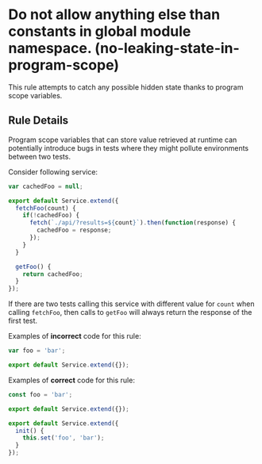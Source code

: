# Do not allow anything else than constants in global module namespace. (no-leaking-state-in-program-scope)

This rule attempts to catch any possible hidden state thanks to program scope variables.


## Rule Details

Program scope variables that can store value retrieved at runtime can potentially introduce bugs in tests where they might pollute environments between two tests.

Consider following service:

```js
var cachedFoo = null;

export default Service.extend({
  fetchFoo(count) {
    if(!cachedFoo) {
      fetch(`./api/?results=${count}`).then(function(response) {
        cachedFoo = response;
      });
    }
  }

  getFoo() {
    return cachedFoo;
  }
});
```

If there are two tests calling this service with different value for `count` when calling `fetchFoo`, then calls to `getFoo` will always return the response of the first test.

Examples of **incorrect** code for this rule:

```js
var foo = 'bar';

export default Service.extend({});
```

Examples of **correct** code for this rule:

```js
const foo = 'bar';

export default Service.extend({});
```

```js
export default Service.extend({
  init() {
    this.set('foo', 'bar');
  }
});
```
